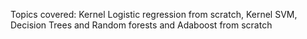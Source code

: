 Topics covered: Kernel Logistic regression from scratch, Kernel SVM, Decision Trees and Random forests and Adaboost from scratch
